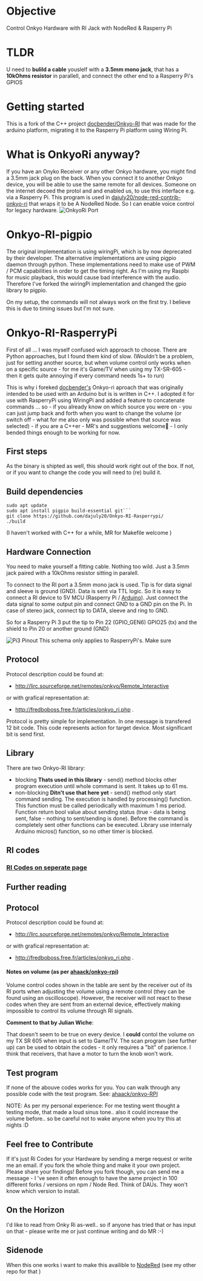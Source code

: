 # Objective
Control Onkyo Hardware with RI Jack with NodeRed & Rasperry Pi
# TLDR
U need to **bulild a cable** youslelf with a **3.5mm mono jack**, that has a **10kOhms resistor** in parallell, and connect the other end to a Rasperry Pi's GPIOS

# Getting started
This is a fork of the C++ project [docbender/Onkyo-RI](https://github.com/docbender/Onkyo-RI)
that was made for the arduino platform, migrating it to the Rasperry Pi platform using
 Wiring Pi.

# What is OnkyoRi anyway?
If you have an Onyko Receiver or any other Onkyo hardware, you might find a 3.5mm jack plug on the back.
 When you connect it to another Onkyo device, you will be able to use the same remote for all devices.
Someone on the internet decoed the protol and and enabled us, to use this interface e.g. via a Rasperry Pi.
This program is used in [dajuly20/node-red-contrib-onkyo-ri](https://github.com/dajuly20/node-red-contrib-onkyo-ri)
that wraps it to be A NodeRed Node. So I can enable voice control for legacy hardware.
![OnkyoRi Port](./img/onkyorihw.png)

# Onkyo-RI-pigpio
The original implementation is using wiringPi, which is by now deprecated by their developer.
The alternative implementations are using pigpio daemon through python. These implementations need to make use of PWM / PCM capabilities in order to get the timing right. As I'm using my Raspbi for music playback, this would cause bad interference with the audio.
Therefore I've forked the wiringPi implementation and changed the gpio library to pigpio.

On my setup, the commands will not always work on the first try. I believe this is due to timing issues but I'm not sure.

# Onkyo-RI-RasperryPi
First of all ... I was myself confused wich approach to choose. There are Python approaches,
but I found them kind of slow. (Wouldn't be a problem,
 just for setting another source, but when volume control only
works when on a specific source - for me it's Game/TV when using my TX-SR-605 - then it gets quite annoying if every command needs 1s+ to run)

This is why i foreked [docbender's](https://github.com/ahaack/onkyo-rpi) Onkyo-ri aproach that was originally intended to be used with an Arduino but is is written in C++. I adopted it for use with RasperryPi using WiringPi and added a feature to concatenate commands ... so - if you already know on which source you were on - you can just
jump back and forth when you want to change the volume
 (or switch off - what for me also only was possible when that source was selected) - if you are a C++er - MR's and suggestions welcome🙈 - I only bended things enough to be working for now.



## First steps
As the binary is shipted as well, this should work right out of the box. If not,
or if you want to change the code you will need to (re) build it.

## Build dependencies
```
sudo apt update
sudo apt install pigpio build-essential git```
git clone https://github.com/dajuly20/Onkyo-RI-Rasperrypi/
./build
```
(I haven't worked with C++ for a while, MR for Makefile welcome )


## Hardware Connection
You need to make yourself a fitting cable. Nothing too wild. Just a 3.5mm jack paired with a  10kOhms resistor sitting in paralell.

To connect to the RI port a 3.5mm mono jack is used. Tip is for data signal and sleeve is ground (GND). Data is sent via TTL logic.
 So it is easy to connect a RI device to 5V MCU (Rasperry Pi / [Arduino](https://github.com/ahaack/onkyo-rpi)).
Just connect the data signal to some output pin and connect GND to a GND pin on the Pi. In case of stereo jack, connect tip to DATA,
 sleeve and ring to GND.

So for a Rasperry Pi 3 put the tip to Pin 22 (GPIO_GEN6) GPIO25 (tx) and the shield to Pin 20 or another ground  (GND)

![Pi3 Pinout](./img/pi3pinout.svg)
This schema only applies to RasperryPi's. Make sure

## Protocol
Protocol description could be found at:
*    http://lirc.sourceforge.net/remotes/onkyo/Remote_Interactive

or with grafical representation at:
*    http://fredboboss.free.fr/articles/onkyo_ri.php .

Protocol is pretty simple for implementation. In one message is transfered 12 bit code. This code represents action for target device. Most significant bit is send first.

## Library
There are two Onkyo-RI library:
* blocking **Thats used in this library** - send() method blocks other program execution until whole command is sent. It takes up to 61 ms.
* non-blocking **Ditn't use that here yet** - send() method only start command sending. The execution is handled
 by processing() function. This function must be called periodically with maximum 1 ms period. Function return bool
value about sending status (true - data is being sent, false - nothing to sent/sending is done). Before the command
 is completely sent other functions can be executed. Library use internaly Arduino micros() function, so no other timer is blocked.

## RI codes
### [RI Codes on seperate page](./RiCodes.md)
## Further reading

## Protocol
Protocol description could be found at:
*    http://lirc.sourceforge.net/remotes/onkyo/Remote_Interactive

or with grafical representation at:
*    http://fredboboss.free.fr/articles/onkyo_ri.php .

#### Notes on volume (as per [ahaack/onkyo-rpi](https://github.com/ahaack/onkyo-rpi))
Volume control codes shown in the table are sent by the receiver out of its RI ports when adjusting the volume using a remote control (they can be found using an oscilloscope).
However, the receiver will not react to these codes when they are sent from an external device, effectively making impossible to control its volume through RI signals.

**Comment to that by Julian Wiche**:

That doesn't seem to be true on every device. I **could** contol the volume on my TX SR 605 when input is set to Game/TV.
The scan program (see further up) can be used to obtain the codes - it only requires a "bit" of parience. I think that receivers, that have a motor to turn the knob won't work.

## Test program
If none of the abouve codes works for you. You can walk through any possible code with the test program. See: [ahaack/onkyo-RPI](https://github.com/ahaack/onkyo-RPI)

NOTE: As per my personal experience: For me testing went thought a testing mode, that made a loud sinus tone.. also it could increase the volume before.. so be careful not to wake anyone when you try this at nights :D

## Feel free to Contribute
If it's just Ri Codes for your Hardware by sending a merge request or write me an email.
if you fork the whole thing and make it your own project. Please share your findings! Before you fork though, you can send me a message - I 've seen it often enough to have the same project in 100 different forks / versions on npm / Node Red. Think of DAUs. They won't know which version to install.

## On the Horizon
I'd like to read from Onky Ri as-well.. so if anyone has tried that or has input on that - please write me or just continue writing and do MR :-)

## Sidenode
When this one works i want to make this availible to [NodeRed](https://github.com/dajuly20/node-red-contrib-onkyo-ri) (see my other repo for that )
